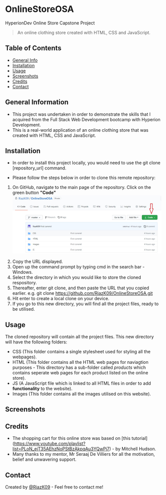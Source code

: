 # OnlineStoreOSA
HyperionDev Online Store Capstone Project
> An online clothing store created with HTML, CSS and JavaScript. 

## Table of Contents
* [General Info](#general-information)
* [Installation](#installation)
* [Usage](#usage)
* [Screenshots](#screenshots)
* [Credits](#credits)
* [Contact](#contact)

## General Information
- This project was undertaken in order to demonstrate the skills that I acquired from the Full Stack Web Development bootcamp with Hyperion Development. 
- This is a real-world application of an online clothing store that was created with HTML, CSS and JavaScript.

## Installation
- In order to install this project locally, you would need to use the git clone [repository_url] command.

- Please follow the steps below in order to clone this remote repository:
  
1. On GitHub, navigate to the main page of the repository. Click on the green button **"Code"**
![URL Clone](./ReadMe_Images/url_clone.jpg)
<!-- Square brackets contain Alt text if image does not load -->

2. Copy the URL displayed.
3. Open up the command prompt by typing cmd in the search bar - Windows.
4. Select the directory in which you would like to store the cloned respository.
5. Thereafter, enter git clone, and then paste the URL that you copied earlier.
	e.g. git clone https://github.com/RiazK09/OnlineStoreOSA.git
6. Hit enter to create a local clone on your device.
7. If you go to this new directory, you will find all the project files, ready to be utilised.

## Usage
The cloned repository will contain all the project files. This new directory will have the following folders:
- CSS (This folder contains a single stylesheet used for styling all the webpages).
- HTML (This folder contains all the HTML web pages for naviagtion purposes - This directory has a sub-folder called *products* which contains seperate web pages for each product listed on the online store).
- JS (A JavaScript file which is linked to all HTML files in order to add **functionality** to the website).
- Images (This folder contains all the images utilised on this website).

## Screenshots


## Credits
- The shopping cart for this online store was based on [this tutorial] (https://www.youtube.com/playlist?list=PLoN_ejT35AEhzNoPStBzAkpqAu3YQwPj7) - by Mitchell Hudson.
- Many thanks to my mentor, Mr Seraaj De Villiers for all the motivation, belief and unwavering support.

## Contact
Created by [@RiazK09](https://www.linkedin.com/in/riaz-karolia/) - Feel free to contact me!
<!-- If you click on my username, it will take you to my LinkedIn profile -->
